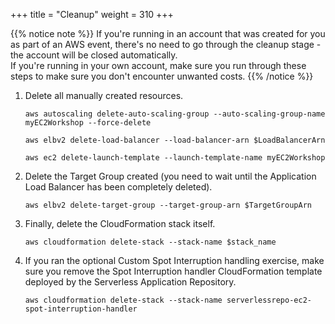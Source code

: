 +++
title = "Cleanup"
weight = 310
+++

{{% notice note %}}
If you're running in an account that was created for you as part of an AWS event, there's no need to go through the cleanup stage - the account will be closed automatically.\
If you're running in your own account, make sure you run through these steps to make sure you don't encounter unwanted costs.
{{% /notice %}}


1. Delete all manually created resources.

	```
	aws autoscaling delete-auto-scaling-group --auto-scaling-group-name myEC2Workshop --force-delete
		
	aws elbv2 delete-load-balancer --load-balancer-arn $LoadBalancerArn
	
	aws ec2 delete-launch-template --launch-template-name myEC2Workshop

	```    

1. Delete the Target Group created (you need to wait until the Application Load Balancer has been completely deleted).
	```
	aws elbv2 delete-target-group --target-group-arn $TargetGroupArn
	```    
	
1. Finally, delete the CloudFormation stack itself.
	
	```
	aws cloudformation delete-stack --stack-name $stack_name
	```    

1. If you ran the optional Custom Spot Interruption handling exercise, make sure you remove the Spot Interruption handler CloudFormation template deployed by the Serverless Application Repository. 

	```
	aws cloudformation delete-stack --stack-name serverlessrepo-ec2-spot-interruption-handler
	```    